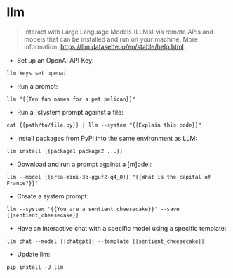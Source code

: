 # llm

> Interact with Large Language Models (LLMs) via remote APIs and models that can be installed and run on your machine.
> More information: <https://llm.datasette.io/en/stable/help.html>.

- Set up an OpenAI API Key:

`llm keys set openai`

- Run a prompt:

`llm "{{Ten fun names for a pet pelican}}"`

- Run a [s]ystem prompt against a file:

`cat {{path/to/file.py}} | llm --system "{{Explain this code}}"`

- Install packages from PyPI into the same environment as LLM:

`llm install {{package1 package2 ...}}`

- Download and run a prompt against a [m]odel:

`llm --model {{orca-mini-3b-gguf2-q4_0}} "{{What is the capital of France?}}"`

- Create a system prompt:

`llm --system '{{You are a sentient cheesecake}}' --save {{sentient_cheesecake}}`

- Have an interactive chat with a specific model using a specific template:

`llm chat --model {{chatgpt}} --template {{sentient_cheesecake}}`

- Update llm:

`pip install -U llm`
